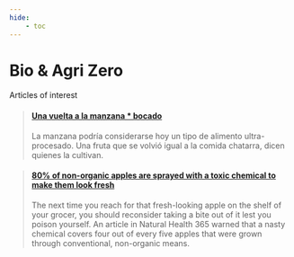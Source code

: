 ```yaml
---
hide:
    - toc
---
```


# Bio & Agri Zero

Articles of interest

<blockquote class="embedly-card"><h4><a href="https://bocado.lat/una-vuelta-a-la-manzana/">Una vuelta a la manzana * bocado</a></h4><p>La manzana podría considerarse hoy un tipo de alimento ultra-procesado. Una fruta que se volvió igual a la comida chatarra, dicen quienes la cultivan.</p></blockquote>
<script async src="//cdn.embedly.com/widgets/platform.js" charset="UTF-8"></script>

<blockquote class="embedly-card"><h4><a href="https://www.food.news/2018-09-24-non-organic-apples-are-sprayed-with-a-toxic-chemical.html">80% of non-organic apples are sprayed with a toxic chemical to make them look fresh</a></h4><p>The next time you reach for that fresh-looking apple on the shelf of your grocer, you should reconsider taking a bite out of it lest you poison yourself. An article in Natural Health 365 warned that a nasty chemical covers four out of every five apples that were grown through conventional, non-organic means.</p></blockquote>
<script async src="//cdn.embedly.com/widgets/platform.js" charset="UTF-8"></script>


